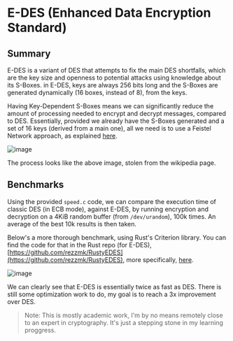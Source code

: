 # E-DES (Enhanced Data Encryption Standard)

## Summary
E-DES is a variant of DES that attempts to fix the main DES shortfalls, which are the key size and openness to potential attacks using knowledge about its S-Boxes.
in E-DES, keys are always 256 bits long and the S-Boxes are generated dynamically (16 boxes, instead of 8), from the keys.

Having Key-Dependent S-Boxes means we can significantly reduce the amount of processing needed to encrypt and decrypt messages, compared to DES. Essentially, provided we already have the S-Boxes generated and a set of 16 keys (derived from a main one), all we need is to use a Feistel Network approach, as explained [here](https://en.wikipedia.org/wiki/Feistel_cipher).

![image](https://user-images.githubusercontent.com/16304428/202696534-1c821202-3754-430b-ac95-f73d9b702d9e.png)

The process looks like the above image, stolen from the wikipedia page.

## Benchmarks
Using the provided `speed.c` code, we can compare the execution time of classic DES (in ECB mode), against E-DES, by running encryption and decryption on a 4KiB random buffer (from `/dev/urandom`), 100k times. An average of the best 10k results is then taken.

Below's a more thorough benchmark, using Rust's Criterion library. You can find the code for that in the Rust repo (for E-DES), [https://github.com/rezzmk/RustyEDES](https://github.com/rezzmk/RustyEDES), more specifically, [here](https://github.com/rezzmk/RustyEDES/blob/main/benches/edes.rs).

![image](https://user-images.githubusercontent.com/16304428/202697064-28cc4c08-c3a0-4cd1-aa72-e62c977b68af.png)

We can clearly see that E-DES is essentially twice as fast as DES. There is still some optimization work to do, my goal is to reach a 3x improvement over DES.

> Note: This is mostly academic work, I'm by no means remotely close to an expert in cryptography. It's just a stepping stone in my learning proggress.
